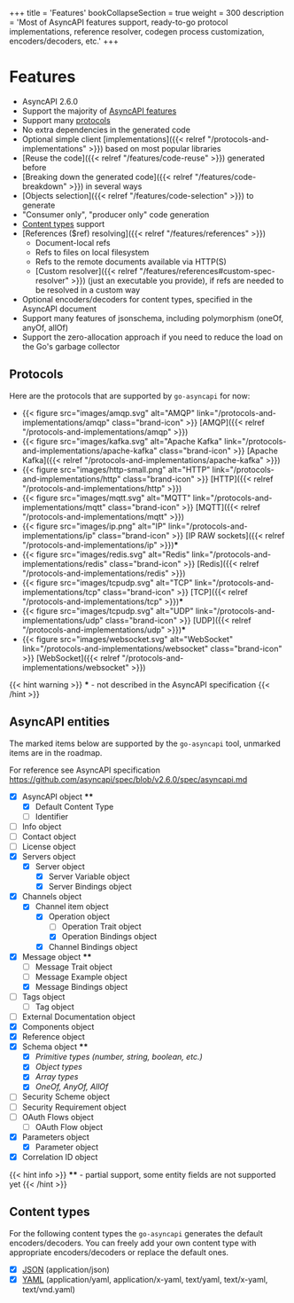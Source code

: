 +++
title = 'Features'
bookCollapseSection = true
weight = 300
description = 'Most of AsyncAPI features support, ready-to-go protocol implementations, reference resolver, codegen process customization, encoders/decoders, etc.'
+++

# Features

- AsyncAPI 2.6.0
- Support the majority of [AsyncAPI features](#asyncapi-entities)
- Support many [protocols](#protocols)
- No extra dependencies in the generated code
- Optional simple client [implementations]({{< relref "/protocols-and-implementations" >}}) based on most 
  popular libraries
- [Reuse the code]({{< relref "/features/code-reuse" >}}) generated before
- [Breaking down the generated code]({{< relref "/features/code-breakdown" >}}) in several ways
- [Objects selection]({{< relref "/features/code-selection" >}}) to generate
- "Consumer only", "producer only" code generation
- [Content types](#content-types) support
- [References ($ref) resolving]({{< relref "/features/references" >}})
    - Document-local refs
    - Refs to files on local filesystem
    - Refs to the remote documents available via HTTP(S)
    - [Custom resolver]({{< relref "/features/references#custom-spec-resolver" >}}) (just an executable you provide), if refs are needed to be resolved in a custom way
- Optional encoders/decoders for content types, specified in the AsyncAPI document
- Support many features of jsonschema, including polymorphism (oneOf, anyOf, allOf)
- Support the zero-allocation approach if you need to reduce the load on the Go's garbage collector


## Protocols

Here are the protocols that are supported by `go-asyncapi` for now:

- {{< figure src="images/amqp.svg" alt="AMQP" link="/protocols-and-implementations/amqp" class="brand-icon" >}} [AMQP]({{< relref "/protocols-and-implementations/amqp" >}})
- {{< figure src="images/kafka.svg" alt="Apache Kafka" link="/protocols-and-implementations/apache-kafka" class="brand-icon" >}} [Apache Kafka]({{< relref "/protocols-and-implementations/apache-kafka" >}})
- {{< figure src="images/http-small.png" alt="HTTP" link="/protocols-and-implementations/http" class="brand-icon" >}} [HTTP]({{< relref "/protocols-and-implementations/http" >}})
- {{< figure src="images/mqtt.svg" alt="MQTT" link="/protocols-and-implementations/mqtt" class="brand-icon" >}} [MQTT]({{< relref "/protocols-and-implementations/mqtt" >}})
- {{< figure src="images/ip.png" alt="IP" link="/protocols-and-implementations/ip" class="brand-icon" >}} [IP RAW sockets]({{< relref "/protocols-and-implementations/ip" >}})**&ast;**
- {{< figure src="images/redis.svg" alt="Redis" link="/protocols-and-implementations/redis" class="brand-icon" >}} [Redis]({{< relref "/protocols-and-implementations/redis" >}})
- {{< figure src="images/tcpudp.svg" alt="TCP" link="/protocols-and-implementations/tcp" class="brand-icon" >}} [TCP]({{< relref "/protocols-and-implementations/tcp" >}})**&ast;**
- {{< figure src="images/tcpudp.svg" alt="UDP" link="/protocols-and-implementations/udp" class="brand-icon" >}} [UDP]({{< relref "/protocols-and-implementations/udp" >}})**&ast;**
- {{< figure src="images/websocket.svg" alt="WebSocket" link="/protocols-and-implementations/websocket" class="brand-icon" >}} [WebSocket]({{< relref "/protocols-and-implementations/websocket" >}})

{{< hint warning >}}
**&ast;** - not described in the AsyncAPI specification
{{< /hint >}}

## AsyncAPI entities

The marked items below are supported by the `go-asyncapi` tool, unmarked items are in the roadmap.

For reference see AsyncAPI specification https://github.com/asyncapi/spec/blob/v2.6.0/spec/asyncapi.md

- [x] AsyncAPI object **&ast;&ast;**
    - [x] Default Content Type
    - [ ] Identifier
- [ ] Info object
- [ ] Contact object
- [ ] License object
- [x] Servers object
    - [x] Server object
        - [x] Server Variable object
        - [x] Server Bindings object
- [x] Channels object
    - [x] Channel item object
        - [x] Operation object
            - [ ] Operation Trait object
            - [x] Operation Bindings object
        - [x] Channel Bindings object
- [x] Message object **&ast;&ast;**
    - [ ] Message Trait object
    - [ ] Message Example object
    - [x] Message Bindings object
- [ ] Tags object
    - [ ] Tag object
- [ ] External Documentation object
- [x] Components object
- [x] Reference object
- [x] Schema object **&ast;&ast;**
    - [x] _Primitive types (number, string, boolean, etc.)_
    - [x] _Object types_
    - [x] _Array types_
    - [x] _OneOf, AnyOf, AllOf_
- [ ] Security Scheme object
- [ ] Security Requirement object
- [ ] OAuth Flows object
    - [ ] OAuth Flow object
- [x] Parameters object
    - [x] Parameter object
- [x] Correlation ID object

{{< hint info >}}
**&ast;&ast;** - partial support, some entity fields are not supported yet
{{< /hint >}}

## Content types

For the following content types the `go-asyncapi` generates the default encoders/decoders. You can freely add your 
own content type with appropriate encoders/decoders or replace the default ones.

- [x] [JSON](https://pkg.go.dev/encoding/json) (application/json)
- [x] [YAML](https://gopkg.in/yaml.v3) (application/yaml, application/x-yaml, text/yaml, text/x-yaml, text/vnd.yaml)
